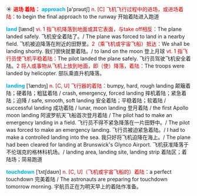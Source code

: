 ☀ <font color="red">**进场 着陆：**</font>
<font color="sky blue">**approach**</font> [ə'prəʊtʃ] 
<font color="#c00000">n. [C] 飞机飞行过程中的进场，或进场着陆：</font>to begin the final approach to the runway 开始着陆进入跑道

<font color="sky blue">**land**</font> [lænd] 
<font color="#c00000">vi. 1 指飞机降落到地面或其它表面，与take off相反：</font>The plane landed safely. 飞机安全着陆了。/ The plane was forced to land in a nearby field. 飞机被迫降落在附近的田野里。<font color="#c00000">2（乘飞机或宇宙飞船）抵达：</font>We shall be landing shortly. 我们很快就要着陆。/ to land on the moon 登上月球 <font color="#c00000">vt. 1 指飞行员使飞机平稳着陆：</font>The pilot landed the plane safely. 飞行员驾驶飞机安全着陆。<font color="#c00000">2 将人或事物从飞机上放到地面，即（使）降落，着陆：</font>The troops were landed by helicopter. 部队乘直升机降落。
           
<font color="sky blue">**landing**</font> [ˈlændɪŋ]
<font color="#c00000">n. [C, U] 飞行器的着陆：</font>bumpy, hard, rough landing 颠簸着陆；硬着陆；粗猛着陆 / crash, emergency, forced landing 摔机着陆；紧急着陆；迫降 / safe, smooth, soft landing 安全着陆；平稳着陆；软着陆 / successful landing 成功着陆 / lunar, moon landing 登月着陆 / the first Apollo moon landing 阿波罗航天飞船首次登月着陆 / The pilot had to make an emergency landing in a field. 飞行员不得不紧急降落在一片田野中。/ The pilot was forced to make an emergency landing. 飞行员被迫紧急着陆。/ I had to make a controlled landing into the sea. 我只好将飞机迫降在海上。/ The plane had been cleared for landing at Brunswick's Glynco Airport. 飞机获准降落于不伦瑞克的格林科机场。/ landing area, landing site, landing strip 着陆区；着陆场；简易跑道
           
<font color="sky blue">**touchdown**</font> [ˈtʌtʃdaʊn]
<font color="#c00000">n. [C, U]（飞机或宇宙飞船的）着陆：</font>a perfect touchdown 完美着陆 / The astronauts are preparing for touchdown tomorrow morning. 宇航员正在为明天早上的着陆作准备。
